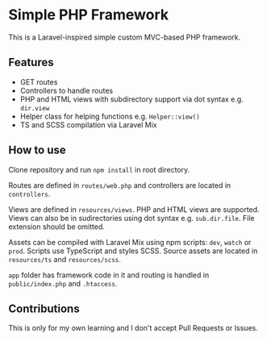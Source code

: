 # Simple PHP Framework

This is a Laravel-inspired simple custom MVC-based PHP framework.

## Features

- GET routes
- Controllers to handle routes
- PHP and HTML views with subdirectory support via dot syntax e.g. `dir.view`
- Helper class for helping functions e.g. `Helper::view()`
- TS and SCSS compilation via Laravel Mix

## How to use

Clone repository and run `npm install` in root directory.

Routes are defined in `routes/web.php` and controllers are located in `controllers`.

Views are defined in `resources/views`. PHP and HTML views are supported. Views can also be in sudirectories using dot syntax e.g. `sub.dir.file`. File extension should be omitted.

Assets can be compiled with Laravel Mix using npm scripts: `dev`, `watch` or `prod`. Scripts use TypeScript and styles SCSS. Source assets are located in `resources/ts` and `resources/scss`.

`app` folder has framework code in it and routing is handled in `public/index.php` and `.htaccess`.

## Contributions

This is only for my own learning and I don't accept Pull Requests or Issues.
